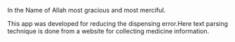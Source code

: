In the Name of Allah most gracious and most merciful.

This app was developed for reducing the dispensing error.Here text parsing technique is done from a website for collecting medicine information.
